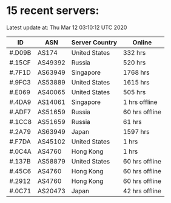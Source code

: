 # 15 recent servers:

Latest update at: Thu Mar 12 03:10:12 UTC 2020

| ID | ASN | Server Country | Online |
| -- | --- | -------------- | ------ |
| #.D09B | AS174 | United States | 332 hrs |
| #.15CF | AS49392 | Russia | 520 hrs |
| #.7F1D | AS63949 | Singapore | 1768 hrs |
| #.9FC3 | AS53889 | United States | 1615 hrs |
| #.E069 | AS40065 | United States | 505 hrs |
| #.4DA9 | AS14061 | Singapore | 1 hrs offline |
| #.ADF7 | AS51659 | Russia | 60 hrs offline |
| #.1CC8 | AS51659 | Russia | 61 hrs |
| #.2A79 | AS63949 | Japan | 1597 hrs |
| #.F7DA | AS45102 | United States | 1 hrs |
| #.0C4A | AS4760 | Hong Kong | 1 hrs |
| #.137B | AS58879 | United States | 60 hrs offline |
| #.45C6 | AS4760 | Hong Kong | 60 hrs offline |
| #.2912 | AS4760 | Hong Kong | 60 hrs offline |
| #.0C71 | AS20473 | Japan | 42 hrs offline |

